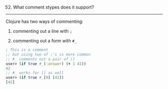 52. What comment stypes does it support?
----------------------------------------

Clojure has two ways of commenting:

1.  commenting out a line with `;`

2.  commenting out a form with `#_`


``` clj
; This is a comment
;; but using two of ;'s is more common
;; #_ comments out a pair of ()
user> (if true #_(:answer) (+ 1 41))
42
;; #_ works for [] as well
user> (if true #_[0] [42])
[42]
```

